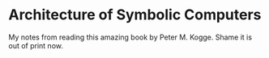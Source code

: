 # Architecture of Symbolic Computers #

My notes from reading this amazing book by Peter M. Kogge. Shame it is out of
print now.
